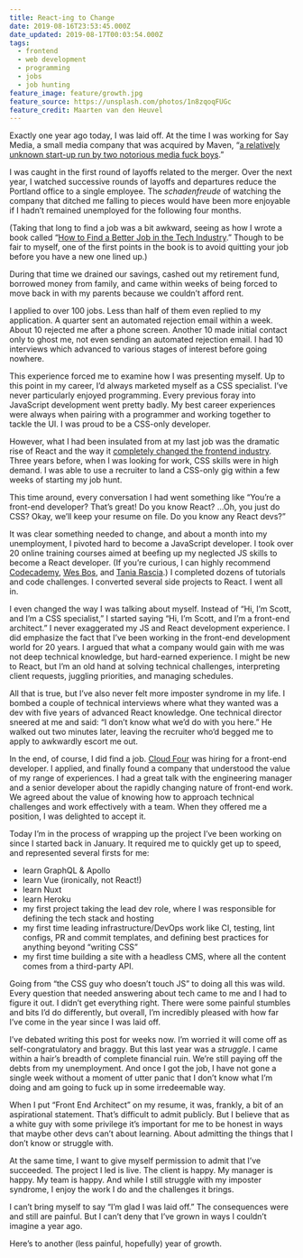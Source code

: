 ```yaml
---
title: React-ing to Change
date: 2019-08-16T23:53:45.000Z
date_updated: 2019-08-17T00:03:54.000Z
tags:
  - frontend
  - web development
  - programming
  - jobs
  - job hunting
feature_image: feature/growth.jpg
feature_source: https://unsplash.com/photos/1n8zqoqFUGc
feature_credit: Maarten van den Heuvel
---
```


Exactly one year ago today, I was laid off. At the time I was working for Say Media, a small media company that was acquired by Maven, “[a relatively unknown start-up run by two notorious media fuck boys](http://bigwnews.com/sport/sports-illustrateds-media-operations-pawne).”

I was caught in the first round of layoffs related to the merger. Over the next year, I watched successive rounds of layoffs and departures reduce the Portland office to a single employee. The _schadenfreude_ of watching the company that ditched me falling to pieces would have been more enjoyable if I hadn’t remained unemployed for the following four months.

(Taking that long to find a job was a bit awkward, seeing as how I wrote a book called “[How to Find a Better Job in the Tech Industry](https://www.amazon.com/dp/B01M0VOE6O).” Though to be fair to myself, one of the first points in the book is to avoid quitting your job before you have a new one lined up.)

During that time we drained our savings, cashed out my retirement fund, borrowed money from family, and came within weeks of being forced to move back in with my parents because we couldn’t afford rent.

I applied to over 100 jobs. Less than half of them even replied to my application. A quarter sent an automated rejection email within a week. About 10 rejected me after a phone screen. Another 10 made initial contact only to ghost me, not even sending an automated rejection email. I had 10 interviews which advanced to various stages of interest before going nowhere.

This experience forced me to examine how I was presenting myself. Up to this point in my career, I’d always marketed myself as a CSS specialist. I’ve never particularly enjoyed programming. Every previous foray into JavaScript development went pretty badly. My best career experiences were always when pairing with a programmer and working together to tackle the UI. I was proud to be a CSS-only developer.

However, what I had been insulated from at my last job was the dramatic rise of React and the way it [completely changed the frontend industry](https://full-stack.netlify.com/). Three years before, when I was looking for work, CSS skills were in high demand. I was able to use a recruiter to land a CSS-only gig within a few weeks of starting my job hunt.

This time around, every conversation I had went something like “You’re a front-end developer? That’s great! Do you know React? …Oh, you just do CSS? Okay, we’ll keep your resume on file. Do you know any React devs?”

It was clear something needed to change, and about a month into my unemployment, I pivoted hard to become a JavaScript developer. I took over 20 online training courses aimed at beefing up my neglected JS skills to become a React developer. (If you’re curious, I can highly recommend [Codecademy](https://www.codecademy.com/learn/react-101), [Wes Bos](https://reactforbeginners.com), and [Tania Rascia](https://www.taniarascia.com/getting-started-with-react/).) I completed dozens of tutorials and code challenges. I converted several side projects to React. I went all in.

I even changed the way I was talking about myself. Instead of “Hi, I’m Scott, and I’m a CSS specialist,” I started saying “Hi, I’m Scott, and I’m a front-end architect.” I never exaggerated my JS and React development experience. I did emphasize the fact that I’ve been working in the front-end development world for 20 years. I argued that what a company would gain with me was not deep technical knowledge, but hard-earned experience. I might be new to React, but I’m an old hand at solving technical challenges, interpreting client requests, juggling priorities, and managing schedules.

All that is true, but I’ve also never felt more imposter syndrome in my life. I bombed a couple of technical interviews where what they wanted was a dev with five years of advanced React knowledge. One technical director sneered at me and said: “I don’t know what we’d do with you here.” He walked out two minutes later, leaving the recruiter who’d begged me to apply to awkwardly escort me out.

In the end, of course, I did find a job. [Cloud Four](https://cloudfour.com/) was hiring for a front-end developer. I applied, and finally found a company that understood the value of my range of experiences. I had a great talk with the engineering manager and a senior developer about the rapidly changing nature of front-end work. We agreed about the value of knowing how to approach technical challenges and work effectively with a team. When they offered me a position, I was delighted to accept it.

Today I’m in the process of wrapping up the project I’ve been working on since I started back in January. It required me to quickly get up to speed, and represented several firsts for me:

- learn GraphQL & Apollo
- learn Vue (ironically, not React!)
- learn Nuxt
- learn Heroku
- my first project taking the lead dev role, where I was responsible for defining the tech stack and hosting
- my first time leading infrastructure/DevOps work like CI, testing, lint configs, PR and commit templates, and defining best practices for anything beyond “writing CSS”
- my first time building a site with a headless CMS, where all the content comes from a third-party API.

Going from “the CSS guy who doesn’t touch JS” to doing all this was wild. Every question that needed answering about tech came to me and I had to figure it out. I didn’t get everything right. There were some painful stumbles and bits I’d do differently, but overall, I’m incredibly pleased with how far I’ve come in the year since I was laid off.

I’ve debated writing this post for weeks now. I’m worried it will come off as self-congratulatory and braggy. But this last year was a _struggle_. I came within a hair’s breadth of complete financial ruin. We’re still paying off the debts from my unemployment. And once I got the job, I have not gone a single week without a moment of utter panic that I don’t know what I’m doing and am going to fuck up in some irredeemable way.

When I put “Front End Architect” on my resume, it was, frankly, a bit of an aspirational statement. That’s difficult to admit publicly. But I believe that as a white guy with some privilege it’s important for me to be honest in ways that maybe other devs can’t about learning. About admitting the things that I don’t know or struggle with.

At the same time, I want to give myself permission to admit that I’ve succeeded. The project I led is live. The client is happy. My manager is happy. My team is happy. And while I still struggle with my imposter syndrome, I enjoy the work I do and the challenges it brings.

I can’t bring myself to say “I’m glad I was laid off.” The consequences were and still are painful. But I can’t deny that I’ve grown in ways I couldn’t imagine a year ago.

Here’s to another (less painful, hopefully) year of growth.
